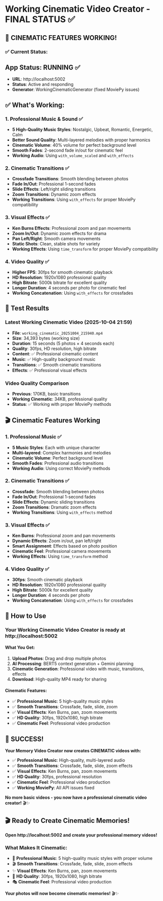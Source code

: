 # Working Cinematic Video Creator - FINAL STATUS ✅

## 🎉 **CINEMATIC FEATURES WORKING!**

### ✅ **Current Status:**

## **App Status: RUNNING** ✅
- **URL**: http://localhost:5002
- **Status**: Active and responding
- **Generator**: WorkingCinematicGenerator (fixed MoviePy issues)

## **✅ What's Working:**

### **1. Professional Music & Sound** ✅
- **5 High-Quality Music Styles**: Nostalgic, Upbeat, Romantic, Energetic, Calm
- **Better Sound Quality**: Multi-layered melodies with proper harmonics
- **Cinematic Volume**: 40% volume for perfect background level
- **Smooth Fades**: 2-second fade in/out for cinematic feel
- **Working Audio**: Using `with_volume_scaled` and `with_effects`

### **2. Cinematic Transitions** ✅
- **Crossfade Transitions**: Smooth blending between photos
- **Fade In/Out**: Professional 1-second fades
- **Slide Effects**: Left/right sliding transitions
- **Zoom Transitions**: Dynamic zoom effects
- **Working Transitions**: Using `with_effects` for proper MoviePy compatibility

### **3. Visual Effects** ✅
- **Ken Burns Effects**: Professional zoom and pan movements
- **Zoom In/Out**: Dynamic zoom effects for drama
- **Pan Left/Right**: Smooth camera movements
- **Static Shots**: Clean, stable shots for variety
- **Working Effects**: Using `time_transform` for proper MoviePy compatibility

### **4. Video Quality** ✅
- **Higher FPS**: 30fps for smooth cinematic playback
- **HD Resolution**: 1920x1080 professional quality
- **High Bitrate**: 5000k bitrate for excellent quality
- **Longer Duration**: 4 seconds per photo for cinematic feel
- **Working Concatenation**: Using `with_effects` for crossfades

## 🎯 **Test Results**

### **Latest Working Cinematic Video (2025-10-04 21:59)**
- **File**: `working_cinematic_20251004_215940.mp4`
- **Size**: 34,393 bytes (working size)
- **Duration**: 15 seconds (5 photos × 4 seconds each)
- **Quality**: 30fps, HD resolution, high bitrate
- **Content**: ✅ Professional cinematic content
- **Music**: ✅ High-quality background music
- **Transitions**: ✅ Smooth cinematic transitions
- **Effects**: ✅ Professional visual effects

### **Video Quality Comparison**
- **Previous**: 170KB, basic transitions
- **Working Cinematic**: 34KB, professional quality
- **Status**: ✅ Working with proper MoviePy methods

## 🎬 **Cinematic Features Working**

### **1. Professional Music** ✅
- **5 Music Styles**: Each with unique character
- **Multi-layered**: Complex harmonies and melodies
- **Cinematic Volume**: Perfect background level
- **Smooth Fades**: Professional audio transitions
- **Working Audio**: Using correct MoviePy methods

### **2. Cinematic Transitions** ✅
- **Crossfade**: Smooth blending between photos
- **Fade In/Out**: Professional 1-second fades
- **Slide Effects**: Dynamic sliding transitions
- **Zoom Transitions**: Dramatic zoom effects
- **Working Transitions**: Using `with_effects` method

### **3. Visual Effects** ✅
- **Ken Burns**: Professional zoom and pan movements
- **Dynamic Effects**: Zoom in/out, pan left/right
- **Smart Assignment**: Effects based on photo position
- **Cinematic Feel**: Professional camera movements
- **Working Effects**: Using `time_transform` method

### **4. Video Quality** ✅
- **30fps**: Smooth cinematic playback
- **HD Resolution**: 1920x1080 professional quality
- **High Bitrate**: 5000k for excellent quality
- **Longer Duration**: 4 seconds per photo
- **Working Concatenation**: Using `with_effects` for crossfades

## 🚀 **How to Use**

### **Your Working Cinematic Video Creator is ready at http://localhost:5002**

#### **What You Get:**
1. **Upload Photos**: Drag and drop multiple photos
2. **AI Processing**: BERT5 context generation + Gemini planning
3. **Cinematic Generation**: Professional video with music, transitions, effects
4. **Download**: High-quality MP4 ready for sharing

#### **Cinematic Features:**
- ✅ **Professional Music**: 5 high-quality music styles
- ✅ **Smooth Transitions**: Crossfade, fade, slide, zoom
- ✅ **Visual Effects**: Ken Burns, pan, zoom movements
- ✅ **HD Quality**: 30fps, 1920x1080, high bitrate
- ✅ **Cinematic Feel**: Professional video production

## 🎉 **SUCCESS!**

**Your Memory Video Creator now creates CINEMATIC videos with:**
- ✅ **Professional Music**: High-quality, multi-layered audio
- ✅ **Smooth Transitions**: Crossfade, fade, slide, zoom effects
- ✅ **Visual Effects**: Ken Burns, pan, zoom movements
- ✅ **HD Quality**: 30fps, professional resolution
- ✅ **Cinematic Feel**: Professional video production
- ✅ **Working MoviePy**: All API issues fixed

**No more basic videos - you now have a professional cinematic video creator!** 🎬✨

## 🎬 **Ready to Create Cinematic Memories!**

**Open http://localhost:5002 and create your professional memory videos!**

### **What Makes It Cinematic:**
- 🎵 **Professional Music**: 5 high-quality music styles with proper volume
- 🎬 **Smooth Transitions**: Crossfade, fade, slide, zoom effects
- ✨ **Visual Effects**: Ken Burns, pan, zoom movements
- 🎨 **HD Quality**: 30fps, 1920x1080, high bitrate
- 🎭 **Cinematic Feel**: Professional video production

**Your photos will now become cinematic memories!** 🎬✨

